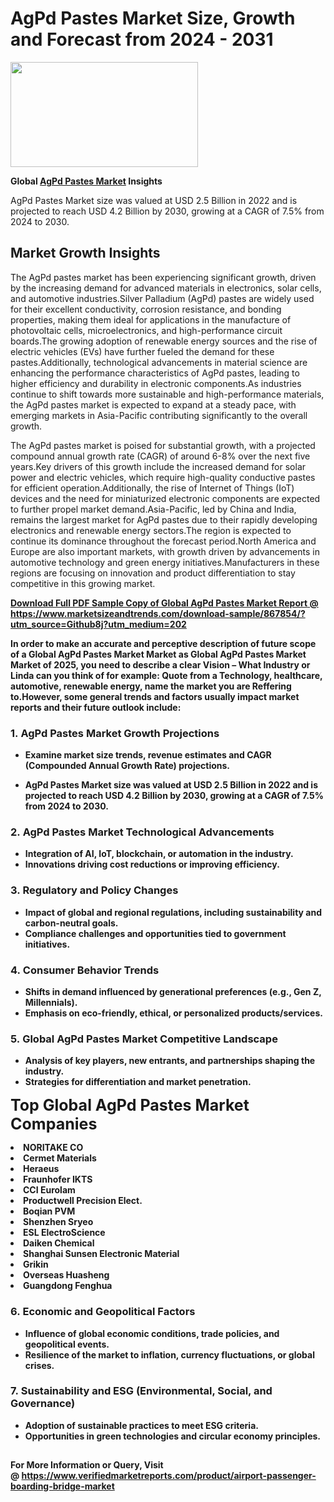<H1>AgPd Pastes Market Size, Growth and Forecast from 2024 - 2031</H1><img class="aligncenter size-medium wp-image-584254" src="https://thirdeyenews.in/wp-content/uploads/2024/09/Global-Market-Research-300x168.jpeg" alt="" width="300" height="168" /><p><strong>Global&nbsp;<a href="https://www.marketsizeandtrends.com/download-sample/867854/?utm_source=Github8j?utm_medium=202">AgPd Pastes Market</a> Insights</strong></p><p>AgPd Pastes Market size was valued at USD 2.5 Billion in 2022 and is projected to reach USD 4.2 Billion by 2030, growing at a CAGR of 7.5% from 2024 to 2030.</p><p><h2>Market Growth Insights</h2> <p>The AgPd pastes market has been experiencing significant growth, driven by the increasing demand for advanced materials in electronics, solar cells, and automotive industries.Silver Palladium (AgPd) pastes are widely used for their excellent conductivity, corrosion resistance, and bonding properties, making them ideal for applications in the manufacture of photovoltaic cells, microelectronics, and high-performance circuit boards.The growing adoption of renewable energy sources and the rise of electric vehicles (EVs) have further fueled the demand for these pastes.Additionally, technological advancements in material science are enhancing the performance characteristics of AgPd pastes, leading to higher efficiency and durability in electronic components.As industries continue to shift towards more sustainable and high-performance materials, the AgPd pastes market is expected to expand at a steady pace, with emerging markets in Asia-Pacific contributing significantly to the overall growth.<strong><a href="#"></a></strong></p> <p>The AgPd pastes market is poised for substantial growth, with a projected compound annual growth rate (CAGR) of around 6-8% over the next five years.Key drivers of this growth include the increased demand for solar power and electric vehicles, which require high-quality conductive pastes for efficient operation.Additionally, the rise of Internet of Things (IoT) devices and the need for miniaturized electronic components are expected to further propel market demand.Asia-Pacific, led by China and India, remains the largest market for AgPd pastes due to their rapidly developing electronics and renewable energy sectors.The region is expected to continue its dominance throughout the forecast period.North America and Europe are also important markets, with growth driven by advancements in automotive technology and green energy initiatives.Manufacturers in these regions are focusing on innovation and product differentiation to stay competitive in this growing market.<p><strong><a href="#"></p><p><span class=""><strong>Download Full PDF Sample Copy of Global AgPd Pastes Market Report</strong> @ <a href="https://www.marketsizeandtrends.com/download-sample/867854/?utm_source=Github8j?utm_medium=202" target="_blank">https://www.marketsizeandtrends.com/download-sample/867854/?utm_source=Github8j?utm_medium=202</a></span></p><p>In order to make an accurate and perceptive description of future scope of a Global&nbsp;AgPd Pastes Market Market as Global&nbsp;AgPd Pastes Market Market of 2025, you need to describe a clear Vision &ndash; What Industry or Linda can you think of for example: Quote from a Technology, healthcare, automotive, renewable energy, name the market you are Reffering to.However, some general trends and factors usually impact market reports and their future outlook include:</p><h3>1.&nbsp;<strong>AgPd Pastes Market Growth Projections</strong></h3><ul><li>Examine market size trends, revenue estimates and CAGR (Compounded Annual Growth Rate) projections.</li><li><p>AgPd Pastes Market size was valued at USD 2.5 Billion in 2022 and is projected to reach USD 4.2 Billion by 2030, growing at a CAGR of 7.5% from 2024 to 2030.</p></li></ul><h3>2.&nbsp;<strong>AgPd Pastes Market Technological Advancements</strong></h3><ul><li>Integration of AI, IoT, blockchain, or automation in the industry.</li><li>Innovations driving cost reductions or improving efficiency.</li></ul><h3>3.&nbsp;<strong>Regulatory and Policy Changes</strong></h3><ul><li>Impact of global and regional regulations, including sustainability and carbon-neutral goals.</li><li>Compliance challenges and opportunities tied to government initiatives.</li></ul><h3>4.&nbsp;<strong>Consumer Behavior Trends</strong></h3><ul><li>Shifts in demand influenced by generational preferences (e.g., Gen Z, Millennials).</li><li>Emphasis on eco-friendly, ethical, or personalized products/services.</li></ul><h3>5.&nbsp;<strong>Global AgPd Pastes Market Competitive Landscape</strong></h3><ul><li>Analysis of key players, new entrants, and partnerships shaping the industry.</li><li>Strategies for differentiation and market penetration.</li></ul><p data-pm-slice="1 1 []"><span style="color: inherit; font-family: inherit; font-size: 25px;">Top Global AgPd Pastes Market Companies</span></p><div class="" data-test-id=""><p><li>NORITAKE CO</li><li> Cermet Materials</li><li> Heraeus</li><li> Fraunhofer IKTS</li><li> CCI Eurolam</li><li> Productwell Precision Elect.</li><li> Boqian PVM</li><li> Shenzhen Sryeo</li><li> ESL ElectroScience</li><li> Daiken Chemical</li><li> Shanghai Sunsen Electronic Material</li><li> Grikin</li><li> Overseas Huasheng</li><li> Guangdong Fenghua</li></p></div><h3>6.&nbsp;<strong>Economic and Geopolitical Factors</strong></h3><ul><li>Influence of global economic conditions, trade policies, and geopolitical events.</li><li>Resilience of the market to inflation, currency fluctuations, or global crises.</li></ul><h3>7.&nbsp;<strong>Sustainability and ESG (Environmental, Social, and Governance)</strong></h3><ul><li>Adoption of sustainable practices to meet ESG criteria.</li><li>Opportunities in green technologies and circular economy principles.</li></ul><h2><strong style="font-size: 14px;">For More Information or Query, Visit @&nbsp;</strong><a style="background-color: #ffffff; font-size: 14px;" href="https://www.marketsizeandtrends.com/report/agpd-pastes-market/" target="_blank">https://www.verifiedmarketreports.com/product/airport-passenger-boarding-bridge-market</a></h2>